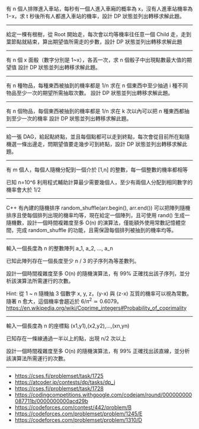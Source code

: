 有 n 個人排隊進入車站，每秒有一個人進入車廂的概率為 x，沒有人進車站機率為 1−x，求 t 秒後所有人都進入車站的機率，設計 DP 狀態並列出轉移求解此題。

---

給定一棵有根樹，從 Root 開始走，每次會以均等機率往任意一個 Child
走，走到葉節點就結束，算出期望值所需走的步數，設計 DP 狀態並列出轉移求解此題

---

有 n 個 x 面骰（數字分別是 1~x），各丟一次，求 n 個骰子中出現點數最大值的期望值
設計 DP 狀態並列出轉移求解此題。

---

有 n 種物品，每種東西被抽到的機率都是 1/n
求在 n 個東西中至少抽過 i 種不同物品至少一次的期望所需抽取次數。
設計 DP 狀態並列出轉移求解此題。

---

有 n 個物品，每個東西被抽到的機率都是 1/n
求在 k 次以內可以把 n 種東西都抽到至少一次的機率
設計 DP 狀態並列出轉移求解此題。

---

給一張 DAG，給起點終點，並且每個點都可以走到終點，每次會從目前所在點隨機選一條出邊走，問期望值要走幾步可到終點，設計 DP 狀態並列出轉移求解此題。

---

有 m 個人，每個人隨機分配到一個介於 [1,n] 的整數，每一個整數的機率都相等

已知 n=10^6
利用程式輔助計算最少需要幾個人，至少有兩個人分配到相同數字的機率會大於 1/2

---

C++ 有內建的隨機排序 random\_shuffle(arr.begin(), arr.end()) 可以把陣列隨機排序且使每個排列出現的機率均等，現在給定一個陣列，且可使用 rand() 生成一隨機數，設計一個時間複雜度至多 O(n) 的演算法，僅能額外使用常數記憶體空間，完成 random_shuffle 的功能，且需保證每個排列被抽到的機率均等。

---

輸入一個長度為 n 的整數陣列 a_1, a_2, ..., a_n

已知此陣列存在一個長度至少 n / 3 的子序列為等差數列。

設計一個時間複雜度至多 O(n) 的隨機演算法，有 99\% 正確找出該子序列，並分析該演算法所需運行的次數。

Hint:
從 1 ~ n 隨機抽 3 個數字 x, y, z，(y-x) 與 (z-x) 互質的機率可以視為常數。
隨著 n 愈大，這個機率會趨近於 $6/\pi^2 \simeq 0.6079$。
https://en.wikipedia.org/wiki/Coprime_integers#Probability_of_coprimality

---

輸入一個長度為 n 的座標點 (x1,y1),(x2,y2),...,(xn,yn)

已知存在一條線通過一半以上的點，出現 n/2 次以上

設計一個時間複雜度至多 O(n) 的隨機演算法，有 99% 正確找出該直線，並分析該演算法所需運行的次數。

---

- https://cses.fi/problemset/task/1725
- https://atcoder.jp/contests/dp/tasks/dp_j
- https://cses.fi/problemset/task/1728
- https://codingcompetitions.withgoogle.com/codejam/round/000000000087711b/0000000000acd29b
- https://codeforces.com/contest/442/problem/B
- https://codeforces.com/problemset/problem/1245/E
- https://codeforces.com/problemset/problem/1310/D